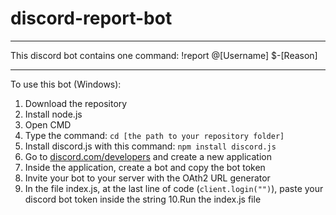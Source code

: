 # discord-report-bot
-----------------------
This discord bot contains one command: !report @[Username] $-[Reason]

-----------------------
To use this bot (Windows):
  1. Download the repository
  2. Install node.js
  3. Open CMD
  4. Type the command: `cd [the path to your repository folder]`
  5. Install discord.js with this command: `npm install discord.js`
  6. Go to [discord.com/developers](https://discord.com/developers) and create a new application
  7. Inside the application, create a bot and copy the bot token
  8. Invite your bot to your server with the OAth2 URL generator
  9. In the file index.js, at the last line of code (`client.login("")`), paste your discord bot token inside the string
  10.Run the index.js file

